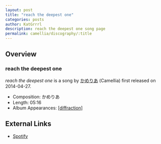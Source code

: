 ```yaml
---
layout: post
title: "reach the deepest one"
categories: posts
author: KatGrrrl
description: reach the deepest one song page
permalink: camellia/discography/:title
---
```


## Overview

### reach the deepest one

*reach the deepest one* is a song by [かめりあ](/camellia) (Camellia) first released on 2014-04-27.

* Composition: かめりあ
* Length: 05:16
* Album Appearances: [\[diffraction\]](/camellia/albums/diffraction)

## External Links

* [Spotify](https://open.spotify.com/track/1beRcrDt8z1foLLZSpd6W3?si=bb1b500dbd814769)
